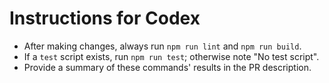 # Instructions for Codex

- After making changes, always run `npm run lint` and `npm run build`.
- If a `test` script exists, run `npm run test`; otherwise note "No test script".
- Provide a summary of these commands' results in the PR description.
